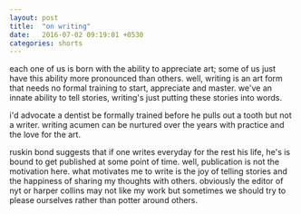 ```yaml
---
layout: post
title:  "on writing"
date:   2016-07-02 09:19:01 +0530
categories: shorts
---
```

each one of us is born with the ability to appreciate art; some of us just have this ability more pronounced than others. well, writing is an art form that needs no formal training to start, appreciate and master. we've an innate ability to tell stories, writing's just putting these stories into words. 

i'd advocate a dentist be formally trained before he pulls out a tooth but not a writer. writing acumen can be nurtured over the years with practice and the love for the art.

ruskin bond suggests that if one writes everyday for the rest his life, he's is bound to get published at some point of time. well, publication is not the motivation here. what motivates me to write is the joy of telling stories and the happiness of sharing my thoughts with others. obviously the editor of nyt or harper collins may not like my work but sometimes we should try to please ourselves rather than potter around others.
